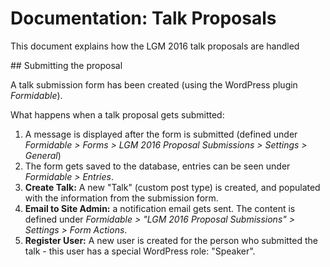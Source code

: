 # Documentation: Talk Proposals

This document explains how the LGM 2016 talk proposals are handled

## Submitting the proposal

A talk submission form has been created (using the WordPress plugin *Formidable*).

What happens when a talk proposal gets submitted:

1. A message is displayed after the form is submitted (defined under *Formidable > Forms > LGM 2016 Proposal Submissions > Settings > General*)
3. The form gets saved to the database, entries can be seen under *Formidable > Entries*.
4. **Create Talk:** A new "Talk" (custom post type) is created, and populated with the information from the submission form.
2. **Email to Site Admin:** a notification email gets sent. The content is defined under *Formidable > "LGM 2016 Proposal Submissions" > Settings > Form Actions*.
5. **Register User:** A new user is created for the person who submitted the talk - this user has a special WordPress role: "Speaker". 



